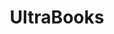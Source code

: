 ---
title: UltraBooks
crosslinks:
- SuggestALaptop
- Dell
- AcerAspireLaptops
- Laptop_Reviews
- RecommendLaptop
- Laptop
- Xiaomi
- newzealand
- thinkpad
- SuggestAlaptop
- pcmasterrace
- causeWhyNotMate
---